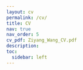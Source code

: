 ```yaml
---
layout: cv
permalink: /cv/
title: CV
nav: true
nav_order: 5
cv_pdf: Ziyang_Wang_CV.pdf
description: 
toc:
  sidebar: left
---
```

